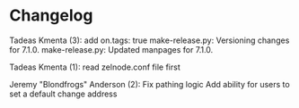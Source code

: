 Changelog
=========

Tadeas Kmenta (3):
      add on.tags: true
      make-release.py: Versioning changes for 7.1.0.
      make-release.py: Updated manpages for 7.1.0.

Tadeas Kmenta (1):
      read zelnode.conf file first

Jeremy "Blondfrogs" Anderson (2):
      Fix pathing logic
      Add ability for users to set a default change address

